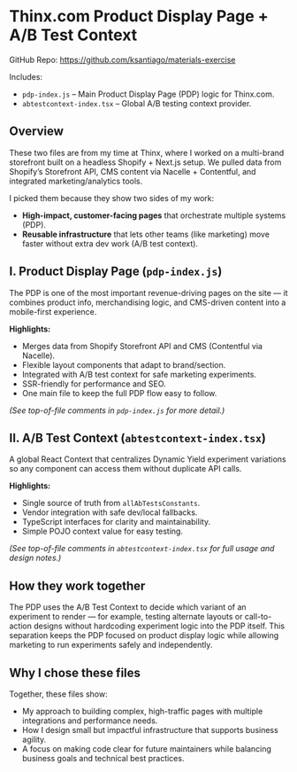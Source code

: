 # Thinx.com Product Display Page + A/B Test Context
GitHub Repo: https://github.com/ksantiago/materials-exercise

Includes:
- `pdp-index.js` – Main Product Display Page (PDP) logic for Thinx.com.
- `abtestcontext-index.tsx` – Global A/B testing context provider.

## Overview
These two files are from my time at Thinx, where I worked on a multi-brand storefront built on a headless Shopify + Next.js setup. We pulled data from Shopify’s Storefront API, CMS content via Nacelle + Contentful, and integrated marketing/analytics tools.

I picked them because they show two sides of my work:
- **High-impact, customer-facing pages** that orchestrate multiple systems (PDP).
- **Reusable infrastructure** that lets other teams (like marketing) move faster without extra dev work (A/B test context).

## I. Product Display Page (`pdp-index.js`)
The PDP is one of the most important revenue-driving pages on the site — it combines product info, merchandising logic, and CMS-driven content into a mobile-first experience.

**Highlights:**
- Merges data from Shopify Storefront API and CMS (Contentful via Nacelle).
- Flexible layout components that adapt to brand/section.
- Integrated with A/B test context for safe marketing experiments.
- SSR-friendly for performance and SEO.
- One main file to keep the full PDP flow easy to follow.

*(See top-of-file comments in `pdp-index.js` for more detail.)*

## II. A/B Test Context (`abtestcontext-index.tsx`)
A global React Context that centralizes Dynamic Yield experiment variations so any component can access them without duplicate API calls.

**Highlights:**
- Single source of truth from `allAbTestsConstants`.
- Vendor integration with safe dev/local fallbacks.
- TypeScript interfaces for clarity and maintainability.
- Simple POJO context value for easy testing.

*(See top-of-file comments in `abtestcontext-index.tsx` for full usage and design notes.)*

## How they work together
The PDP uses the A/B Test Context to decide which variant of an experiment to render — for example, testing alternate layouts or call-to-action designs without hardcoding experiment logic into the PDP itself. This separation keeps the PDP focused on product display logic while allowing marketing to run experiments safely and independently.

## Why I chose these files
Together, these files show:
- My approach to building complex, high-traffic pages with multiple integrations and performance needs.
- How I design small but impactful infrastructure that supports business agility.
- A focus on making code clear for future maintainers while balancing business goals and technical best practices.
